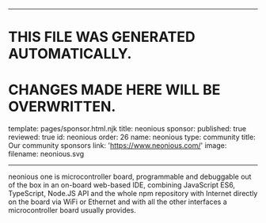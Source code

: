 ----

# THIS FILE WAS GENERATED AUTOMATICALLY.
# CHANGES MADE HERE WILL BE OVERWRITTEN.

template: pages/sponsor.html.njk
title: neonious
sponsor:
  published: true
  reviewed: true
  id: neonious
  order: 26
  name: neonious
  type: community
  title: Our community sponsors
  link: 'https://www.neonious.com/'
  image:
    filename: neonious.svg

----

neonious one is microcontroller board, programmable and debuggable out of the
box in an on-board web-based IDE, combining JavaScript ES6, TypeScript, Node.JS
API and the whole npm repository with Internet directly on the board via WiFi
or Ethernet and with all the other interfaces a microcontroller board usually
provides.